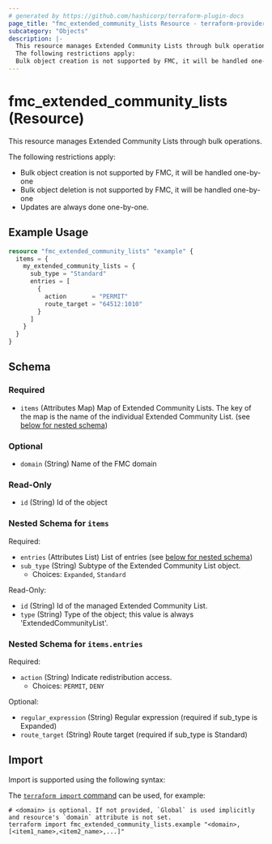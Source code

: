 ```yaml
---
# generated by https://github.com/hashicorp/terraform-plugin-docs
page_title: "fmc_extended_community_lists Resource - terraform-provider-fmc"
subcategory: "Objects"
description: |-
  This resource manages Extended Community Lists through bulk operations.
  The following restrictions apply:
  Bulk object creation is not supported by FMC, it will be handled one-by-oneBulk object deletion is not supported by FMC, it will be handled one-by-oneUpdates are always done one-by-one.
---
```


# fmc_extended_community_lists (Resource)

This resource manages Extended Community Lists through bulk operations.

The following restrictions apply:
  - Bulk object creation is not supported by FMC, it will be handled one-by-one
  - Bulk object deletion is not supported by FMC, it will be handled one-by-one
  - Updates are always done one-by-one.

## Example Usage

```terraform
resource "fmc_extended_community_lists" "example" {
  items = {
    my_extended_community_lists = {
      sub_type = "Standard"
      entries = [
        {
          action       = "PERMIT"
          route_target = "64512:1010"
        }
      ]
    }
  }
}
```

<!-- schema generated by tfplugindocs -->
## Schema

### Required

- `items` (Attributes Map) Map of Extended Community Lists. The key of the map is the name of the individual Extended Community List. (see [below for nested schema](#nestedatt--items))

### Optional

- `domain` (String) Name of the FMC domain

### Read-Only

- `id` (String) Id of the object

<a id="nestedatt--items"></a>
### Nested Schema for `items`

Required:

- `entries` (Attributes List) List of entries (see [below for nested schema](#nestedatt--items--entries))
- `sub_type` (String) Subtype of the Extended Community List object.
  - Choices: `Expanded`, `Standard`

Read-Only:

- `id` (String) Id of the managed Extended Community List.
- `type` (String) Type of the object; this value is always 'ExtendedCommunityList'.

<a id="nestedatt--items--entries"></a>
### Nested Schema for `items.entries`

Required:

- `action` (String) Indicate redistribution access.
  - Choices: `PERMIT`, `DENY`

Optional:

- `regular_expression` (String) Regular expression (required if sub_type is Expanded)
- `route_target` (String) Route target (required if sub_type is Standard)

## Import

Import is supported using the following syntax:

The [`terraform import` command](https://developer.hashicorp.com/terraform/cli/commands/import) can be used, for example:

```shell
# <domain> is optional. If not provided, `Global` is used implicitly and resource's `domain` attribute is not set.
terraform import fmc_extended_community_lists.example "<domain>,[<item1_name>,<item2_name>,...]"
```
